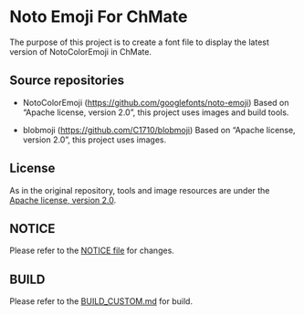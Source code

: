 # Noto Emoji For ChMate

The purpose of this project is to create a font file to display the latest version of NotoColorEmoji in ChMate.

## Source repositories

- NotoColorEmoji (https://github.com/googlefonts/noto-emoji)
  Based on “Apache license, version 2.0”, this project uses images and build tools.

- blobmoji (https://github.com/C1710/blobmoji)
  Based on “Apache license, version 2.0”, this project uses images.

## License

As in the original repository, tools and image resources are under the [Apache license, version 2.0](./LICENSE).

## NOTICE

Please refer to the [NOTICE file](./NOTICE) for changes.

## BUILD

Please refer to the [BUILD_CUSTOM.md](./BUILD_CUSTOM.md) for build.
